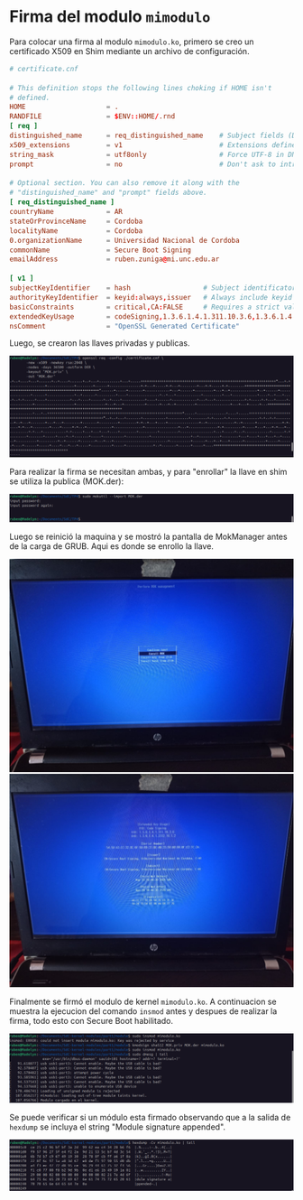 # Firma del modulo `mimodulo`

Para colocar una firma al modulo `mimodulo.ko`, primero se creo un certificado X509 en Shim mediante un archivo de configuración.

```cnf
# certificate.cnf

# This definition stops the following lines choking if HOME isn't
# defined.
HOME                    = .
RANDFILE                = $ENV::HOME/.rnd 
[ req ]
distinguished_name      = req_distinguished_name    # Subject fields (DN)
x509_extensions         = v1                        # Extensions defined in section [v1]
string_mask             = utf8only                  # Force UTF-8 in DN
prompt                  = no                        # Don't ask to introduce DN values

# Optional section. You can also remove it along with the
# "distinguished_name" and "prompt" fields above.
[ req_distinguished_name ]
countryName             = AR
stateOrProvinceName     = Cordoba
localityName            = Cordoba
0.organizationName      = Universidad Nacional de Cordoba
commonName              = Secure Boot Signing
emailAddress            = ruben.zuniga@mi.unc.edu.ar

[ v1 ]
subjectKeyIdentifier    = hash                  # Subject identificator (based on pubkey hash)
authorityKeyIdentifier  = keyid:always,issuer   # Always include keyid and issuer that signed the certificate
basicConstraints        = critical,CA:FALSE     # Requires a strict validation and it's not a Certificate Authority
extendedKeyUsage        = codeSigning,1.3.6.1.4.1.311.10.3.6,1.3.6.1.4.1.2312.16.1.2    # Used to sign modules, Microsoft EKU, Linux kernel EKU (Extended Key Usage)
nsComment               = "OpenSSL Generated Certificate"
```

Luego, se crearon las llaves privadas y publicas.

![Creacion de llaves](firma/img/tp4_certificado.png)

Para realizar la firma se necesitan ambas, y para "enrollar" la llave en shim se utiliza la publica (MOK.der):

![Firma](firma/img/tp4_certificado2.png)

Luego se reinició la maquina y se mostró la pantalla de MokManager antes de la carga de GRUB. Aqui es donde se enrollo la llave.

![Enroll MOK](firma/img/enroll_mok.jpeg)
![Descripcion del MOK](firma/img/descripcion.jpeg)

Finalmente se firmó el modulo de kernel `mimodulo.ko`. A continuacion se muestra la ejecucion del comando `insmod` antes y despues de realizar la firma, todo esto con Secure Boot habilitado.

![Firma de mimodulo.ko](firma/img/tp4_cargado.png)

Se puede verificar si un módulo esta firmado observando que a la salida de `hexdump` se incluya el string "Module signature appended".

![Hexdump de mimodulo.ko con firma](firma/img/tp4_firma.png)
